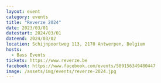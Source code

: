 ```yaml
---
layout: event
category: events
title: "Reverze 2024"
date: 2023/03/01
datestart: 2024/03/01
dateend: 2024/03/02
location: Schijnpoortweg 113, 2170 Antwerpen, Belgium
hosts:
  - Bass Events
tickets: https://www.reverze.be
facebook: https://www.facebook.com/events/589156349480447
image: /assets/img/events/reverze-2024.jpg
---
```

